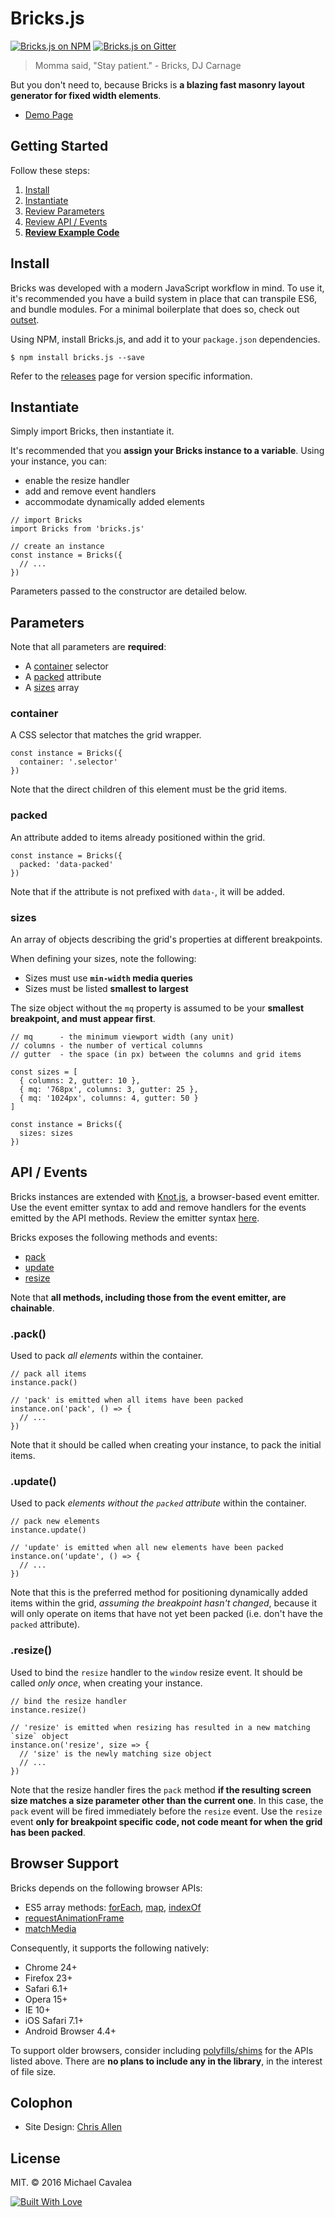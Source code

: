 # Bricks.js

[![Bricks.js on NPM](https://img.shields.io/npm/v/bricks.js.svg?style=flat-square)](https://www.npmjs.com/package/bricks.js) [![Bricks.js on Gitter](https://img.shields.io/badge/gitter-join%20chat-green.svg?style=flat-square)](https://gitter.im/callmecavs/bricks.js)

> Momma said, "Stay patient." - Bricks, DJ Carnage

But you don't need to, because Bricks is **a blazing fast masonry layout generator for fixed width elements**.

* [Demo Page](http://callmecavs.github.io/bricks.js/)

## Getting Started

Follow these steps:

1. [Install](#install)
2. [Instantiate](#instantiate)
3. [Review Parameters](#parameters)
4. [Review API / Events](#api--events)
5. **[Review Example Code](https://github.com/callmecavs/bricks.js/tree/master/examples)**

## Install

Bricks was developed with a modern JavaScript workflow in mind. To use it, it's recommended you have a build system in place that can transpile ES6, and bundle modules. For a minimal boilerplate that does so, check out [outset](https://github.com/callmecavs/outset).

Using NPM, install Bricks.js, and add it to your `package.json` dependencies.

```
$ npm install bricks.js --save
```

Refer to the [releases](https://github.com/callmecavs/bricks.js/releases) page for version specific information.

## Instantiate

Simply import Bricks, then instantiate it.

It's recommended that you **assign your Bricks instance to a variable**. Using your instance, you can:

* enable the resize handler
* add and remove event handlers
* accommodate dynamically added elements

```es6
// import Bricks
import Bricks from 'bricks.js'

// create an instance
const instance = Bricks({
  // ...
})
```

Parameters passed to the constructor are detailed below.

## Parameters

Note that all parameters are **required**:

* A [container](#container) selector
* A [packed](#packed) attribute
* A [sizes](#sizes) array

### container

A CSS selector that matches the grid wrapper.

```es6
const instance = Bricks({
  container: '.selector'
})
```

Note that the direct children of this element must be the grid items.

### packed

An attribute added to items already positioned within the grid.

```es6
const instance = Bricks({
  packed: 'data-packed'
})
```

Note that if the attribute is not prefixed with `data-`, it will be added.

### sizes

An array of objects describing the grid's properties at different breakpoints.

When defining your sizes, note the following:

* Sizes must use **`min-width` media queries**
* Sizes must be listed **smallest to largest**

The size object without the `mq` property is assumed to be your **smallest breakpoint, and must appear first**.

```es6
// mq      - the minimum viewport width (any unit)
// columns - the number of vertical columns
// gutter  - the space (in px) between the columns and grid items

const sizes = [
  { columns: 2, gutter: 10 },
  { mq: '768px', columns: 3, gutter: 25 },
  { mq: '1024px', columns: 4, gutter: 50 }
]

const instance = Bricks({
  sizes: sizes
})
```

## API / Events

Bricks instances are extended with [Knot.js](https://github.com/callmecavs/knot.js), a browser-based event emitter. Use the event emitter syntax to add and remove handlers for the events emitted by the API methods. Review the emitter syntax [here](https://github.com/callmecavs/knot.js#api).

Bricks exposes the following methods and events:

* [pack](#pack)
* [update](#update)
* [resize](#resize)

Note that **all methods, including those from the event emitter, are chainable**.

### .pack()

Used to pack _all elements_ within the container.

```es6
// pack all items
instance.pack()

// 'pack' is emitted when all items have been packed
instance.on('pack', () => {
  // ...
})
```

Note that it should be called when creating your instance, to pack the initial items.

### .update()

Used to pack _elements without the `packed` attribute_ within the container.

```es6
// pack new elements
instance.update()

// 'update' is emitted when all new elements have been packed
instance.on('update', () => {
  // ...
})
```

Note that this is the preferred method for positioning dynamically added items within the grid, _assuming the breakpoint hasn't changed_, because it will only operate on items that have not yet been packed (i.e. don't have the `packed` attribute).

### .resize()

Used to bind the `resize` handler to the `window` resize event. It should be called _only once_, when creating your instance.

```es6
// bind the resize handler
instance.resize()

// 'resize' is emitted when resizing has resulted in a new matching `size` object
instance.on('resize', size => {
  // 'size' is the newly matching size object
  // ...
})
```

Note that the resize handler fires the `pack` method **if the resulting screen size matches a size parameter other than the current one**. In this case, the `pack` event will be fired immediately before the `resize` event. Use the `resize` event **only for breakpoint specific code, not code meant for when the grid has been packed**.

## Browser Support

Bricks depends on the following browser APIs:

* ES5 array methods: [forEach](https://developer.mozilla.org/en-US/docs/Web/JavaScript/Reference/Global_Objects/Array/forEach), [map](https://developer.mozilla.org/en-US/docs/Web/JavaScript/Reference/Global_Objects/Array/map), [indexOf](https://developer.mozilla.org/en-US/docs/Web/JavaScript/Reference/Global_Objects/Array/indexOf)
* [requestAnimationFrame](https://developer.mozilla.org/en-US/docs/Web/API/window/requestAnimationFrame)
* [matchMedia](https://developer.mozilla.org/en-US/docs/Web/API/Window/matchMedia)

Consequently, it supports the following natively:

* Chrome 24+
* Firefox 23+
* Safari 6.1+
* Opera 15+
* IE 10+
* iOS Safari 7.1+
* Android Browser 4.4+

To support older browsers, consider including [polyfills/shims](https://github.com/Modernizr/Modernizr/wiki/HTML5-Cross-Browser-Polyfills) for the APIs listed above. There are **no plans to include any in the library**, in the interest of file size.

## Colophon

* Site Design: [Chris Allen](https://dribbble.com/cp_allen)

## License

MIT. © 2016 Michael Cavalea

[![Built With Love](http://forthebadge.com/images/badges/built-with-love.svg)](http://forthebadge.com)
